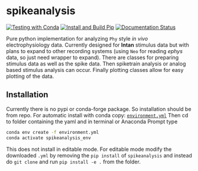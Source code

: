 # spikeanalysis

[![Testing with Conda](https://github.com/zm711/spikeanalysis/actions/workflows/python-package-conda.yml/badge.svg)](https://github.com/zm711/spikeanalysis/actions/workflows/python-package-conda.yml)
[![Install and Build Pip](https://github.com/zm711/spikeanalysis/actions/workflows/python-package.yml/badge.svg)](https://github.com/zm711/spikeanalysis/actions/workflows/python-package.yml)
[![Documentation Status](https://readthedocs.org/projects/spikeanalysis/badge/?version=latest)](https://spikeanalysis.readthedocs.io/en/latest/?badge=latest)


Pure python implementation for analyzing `Phy` style *in vivo* electrophysiology data. Currently designed for **Intan** stimulus data
but with plans to expand to other recording systems (using `Neo` for reading *ephys* data, so just need wrapper to expand). There
are classes for preparing stimulus data as well as the spike data. Then spiketrain analysis or analog based stimulus analysis can
occur. Finally plotting classes allow for easy plotting of the data.

## Installation

Currently there is no pypi or conda-forge package. So installation should be from repo. For automatic install with conda 
copy:
[`environment.yml`](https://raw.githubusercontent.com/zm711/spikeanalysis/main/environment.yml)
Then cd to folder containing the yaml and in terminal or Anaconda Prompt type

```sh
conda env create -f environment.yml
conda activate spikeanalysis_env
```
This does not install in editable mode. For editable mode modify the downloaded `.yml` by removing the `pip install` of `spikeanalysis`
and instead do `git clone` and run `pip install -e .` from the folder.
